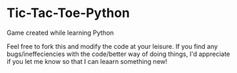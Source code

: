 # Tic-Tac-Toe-Python
Game created while learning Python

Feel free to fork this and modify the code at your leisure. If you find any bugs/ineffeciencies with the code/better way of doing things, I'd appreciate if you let me know so that I can leaarn something new!
